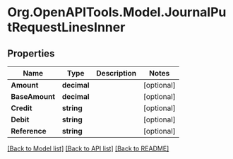 # Org.OpenAPITools.Model.JournalPutRequestLinesInner

## Properties

Name | Type | Description | Notes
------------ | ------------- | ------------- | -------------
**Amount** | **decimal** |  | [optional] 
**BaseAmount** | **decimal** |  | [optional] 
**Credit** | **string** |  | [optional] 
**Debit** | **string** |  | [optional] 
**Reference** | **string** |  | [optional] 

[[Back to Model list]](../README.md#documentation-for-models) [[Back to API list]](../README.md#documentation-for-api-endpoints) [[Back to README]](../README.md)

